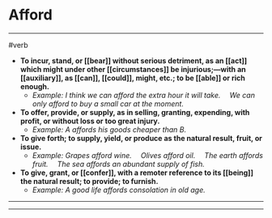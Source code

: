 # Afford
---
#verb
- **To incur, stand, or [[bear]] without serious detriment, as an [[act]] which might under other [[circumstances]] be injurious;—with an [[auxiliary]], as [[can]], [[could]], might, etc.; to be [[able]] or rich enough.**
	- _Example: I think we can afford the extra hour it will take.  We can only afford to buy a small car at the moment._
- **To offer, provide, or supply, as in selling, granting, expending, with profit, or without loss or too great injury.**
	- _Example: A affords his goods cheaper than B._
- **To give forth; to supply, yield, or produce as the natural result, fruit, or issue.**
	- _Example: Grapes afford wine.  Olives afford oil.  The earth affords fruit.  The sea affords an abundant supply of fish._
- **To give, grant, or [[confer]], with a remoter reference to its [[being]] the natural result; to provide; to furnish.**
	- _Example: A good life affords consolation in old age._
---
---
